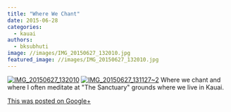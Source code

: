 ```yaml
---
title: "Where We Chant"
date: 2015-06-28
categories: 
  - kauai
authors: 
  - bksubhuti
image: //images/IMG_20150627_132010.jpg
featured_image: //images/IMG_20150627_132010.jpg
---
```


[![IMG_20150627_132010](assets/images/IMG_20150627_132010.jpg)](https://subhuti.withmetta.net/wp-content/uploads/2015/08/IMG_20150627_132010.jpg) [![IMG_20150627_131127~2](assets/images/IMG_20150627_13112721.jpg)](https://subhuti.withmetta.net/wp-content/uploads/2015/08/IMG_20150627_13112721.jpg) Where we chant and where I often meditate at "The Sanctuary" grounds where we live in Kauai.﻿

[This was posted on Google+](https://plus.google.com/+BhikkhuSubhuti/posts/AtjaAoLkCrv)
